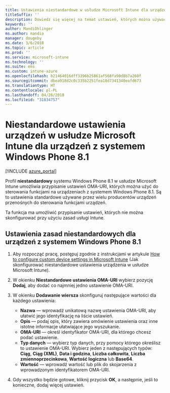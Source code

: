 ```yaml
---
title: Ustawienia niestandardowe w usłudze Microsoft Intune dla urządzeń z systemem Windows Phone 8.1
titleSuffix: ''
description: Dowiedz się więcej na temat ustawień, których można używać w niestandardowym profilu systemu Windows Phone 8.1.
keywords: ''
author: MandiOhlinger
ms.author: mandia
manager: dougeby
ms.date: 3/6/2018
ms.topic: article
ms.prod: ''
ms.service: microsoft-intune
ms.technology: ''
ms.suite: ems
ms.custom: intune-azure
ms.openlocfilehash: b21464016dff3396b25861af568fa90d8b7a260f
ms.sourcegitcommit: dbea918d2c0c335b2251fea18d7341340eafd673
ms.translationtype: HT
ms.contentlocale: pl-PL
ms.lasthandoff: 04/26/2018
ms.locfileid: "31834757"
---
```

# <a name="microsoft-intune-custom-device-settings-for-devices-running-windows-phone-81"></a>Niestandardowe ustawienia urządzeń w usłudze Microsoft Intune dla urządzeń z systemem Windows Phone 8.1

[!INCLUDE [azure_portal](./includes/azure_portal.md)]

Profil **niestandardowy** systemu Windows Phone 8.1 w usłudze Microsoft Intune umożliwia przypisanie ustawień OMA-URI, których można użyć do sterowania funkcjami na urządzeniach z systemem Windows Phone 8.1. Są to ustawienia standardowe używane przez wielu producentów urządzeń przenośnych do sterowania funkcjami urządzeń.

Ta funkcja ma umożliwić przypisanie ustawień, których nie można skonfigurować przy użyciu zasad usługi Intune.

## <a name="custom-policy-settings-for-windows-phone-81-devices"></a>Ustawienia zasad niestandardowych dla urządzeń z systemem Windows Phone 8.1

1. Aby rozpocząć pracę, postępuj zgodnie z instrukcjami w artykule [How to configure custom device settings in Microsoft Intune](custom-settings-configure.md) (Jak skonfigurować niestandardowe ustawienia urządzenia w usłudze Microsoft Intune).
2. W okienku **Niestandardowe ustawienia OMA-URI** wybierz pozycję **Dodaj**, aby dodać co najmniej jedno ustawienie OMA-URI.
3. W okienku **Dodawanie wiersza** skonfiguruj następujące wartości dla każdego ustawienia:
    - **Nazwa** — wprowadź unikatową nazwę ustawienia OMA-URI, aby ułatwić jego identyfikację na liście ustawień.
    - **Opis** — podaj opis, który zawiera omówienie ustawienia oraz inne istotne informacje ułatwiające jego wyszukanie.
    - **OMA-URI** — określ identyfikator OMA-URI, dla którego chcesz podać ustawienie.
    - **Typ danych** — wybierz typ danych, przy pomocy którego określisz to ustawienie OMA-URI. Wybierz jeden z następujących typów: **Ciąg**, **Ciąg (XML)**, **Data i godzina**, **Liczba całkowita**, **Liczba zmiennoprzecinkowa**, **Wartość logiczna** lub **Base64**.
    - **Wartość** — wprowadź wartość lub plik do skojarzenia z wprowadzonym identyfikatorem OMA-URI.

4. Gdy wszystko będzie gotowe, kliknij przycisk **OK**, a następnie, jeśli to konieczne, dodaj więcej ustawień.
